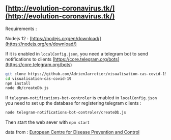 
## [http://evolution-coronavirus.tk/](http://evolution-coronavirus.tk/)

Requirements :

Nodejs 12 : [https://nodejs.org/en/download/](https://nodejs.org/en/download/)

If it is enabled in `localConfig.json`, you need a telegram bot to send notifications to clients [https://core.telegram.org/bots](https://core.telegram.org/bots)

```bash
git clone https://github.com/AdrienJarretier/visualisation-cas-covid-19.git
cd visualisation-cas-covid-19
npm install
node db/createDb.js
```

If `telegram-notifications-bot-controler` is enabled in `localConfig.json` you need to set up the database for registering telegram clients :
```bash
node telegram-notifications-bot-controler/createDb.js
```

Then start the web sever with `npm start`

data from :
[European Centre for Disease Prevention and Control ](https://www.ecdc.europa.eu/en/publications-data/download-todays-data-geographic-distribution-covid-19-cases-worldwide)
